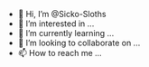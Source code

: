 - 👋 Hi, I’m @Sicko-Sloths
- 👀 I’m interested in ...
- 🌱 I’m currently learning ...
- 💞️ I’m looking to collaborate on ...
- 📫 How to reach me ...

<!---
Sicko-Sloths/Sicko-Sloths is a ✨ special ✨ repository because its `README.md` (this file) appears on your GitHub profile.
You can click the Preview link to take a look at your changes.
--->
